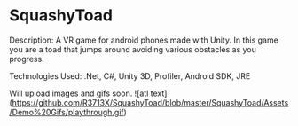 # SquashyToad

Description: A VR game for android phones made with Unity. In this game you are a toad that jumps around avoiding various obstacles as you progress.

Technologies Used: .Net, C#, Unity 3D, Profiler, Android SDK, JRE

Will upload images and gifs soon.
![atl text] (https://github.com/R3713X/SquashyToad/blob/master/SquashyToad/Assets/Demo%20Gifs/playthrough.gif)
